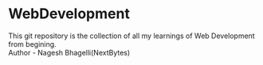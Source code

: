 # WebDevelopment

This git repository is the collection of all my learnings of Web Development from begining.
<br>
Author - Nagesh Bhagelli(NextBytes)
